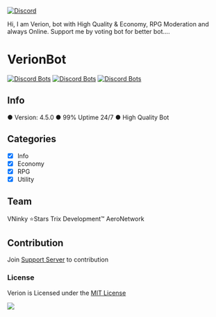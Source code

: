 [![Discord](https://cdn.discordapp.com/attachments/743750823628111922/918706369799012402/standard_1.gif)](https://discord.gg/wdNMKGdNym)

Hi, I am Verion, bot with High Quality & Economy, RPG Moderation and
always Online. Support me by voting bot for better bot.... 

# VerionBot
[![Discord Bots](https://discordbots.org/api/widget/status/784612789049360415.svg)](https://discordbots.org/bot/784612789049360415)  [![Discord Bots](https://discordbots.org/api/widget/servers/784612789049360415.svg)](https://discordbots.org/bot/784612789049360415)  [![Discord Bots](https://discordbots.org/api/widget/lib/784612789049360415.svg)](https://discordbots.org/bot/784612789049360415)

## Info
● Version: 4.5.0
● 99% Uptime 24/7
● High Quality Bot

## Categories

- [x] Info
- [x] Economy
- [x] RPG
- [x] Utility

## Team
VNinky
⭐Stars Trix Development™
AeroNetwork

## Contribution
Join [Support Server](https://discord.gg/Y4hc7txU) to contribution

### License
Verion is Licensed under the [MIT License](https://github.com/Hikarei-id/Hiroke/blob/master/LICENSE)

<a href="https://top.gg/bot/784612789049360415">
  <img src="https://top.gg/api/widget/784612789049360415.svg">
</a>
